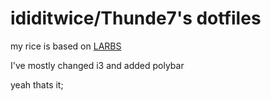 # ididitwice/Thunde7's dotfiles

my rice is based on [LARBS](www.larbs.xyz)

I've mostly changed i3 and added polybar




yeah thats it;
